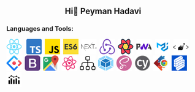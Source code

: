 ## <p align="center">Hi👋 Peyman Hadavi</p>

<h3 align="left">Languages and Tools:</h3>
<p align="left"> 
 <img src="./icons/react.png" alt="react" width="40" height="40"/> &nbsp;
 <img src="./icons/Ts.png" alt="Ts" width="40" height="40"/>&nbsp;
 <img src="./icons/Js.png" alt="Js" width="40" height="40"/>&nbsp;
 <img src="./icons/Es6.png" alt="Es6" width="40" height="40"/>&nbsp;
 <img src="./icons/NextJs.png" alt="NextJs" width="40" height="40"/>&nbsp; 
 <img src="./icons/Redux.png" alt="Redux" width="40" height="40"/>&nbsp; 
 <img src="./icons/ReactQuery.png" alt="ReactQuery" width="40" height="40"/>&nbsp; 
 <img src="./icons/Pwa.png" alt="Pwa" width="40" height="40"/>&nbsp; 
 <img src="./icons/Mui.png" alt="Mui" width="40" height="40"/>&nbsp; 
 <img src="./icons/StComponent.png" alt="style-components" width="40" height="40"/>&nbsp; 
 <img src="./icons/antd.png" alt="antd" width="40" height="40"/>&nbsp; 
 <img src="./icons/BootStrap.png" alt="BootStrap" width="40" height="40"/>&nbsp; 
 <img src="./icons/googleMap.png" alt="googleMap" width="40" height="40"/>&nbsp; 
 <img src="./icons/React-intl.png" alt="React-intl" width="40" height="40"/>&nbsp; 
 <img src="./icons/Sitemap.png" alt="Sitemap" width="40" height="40"/>&nbsp; 
 <img src="./icons/Webpack.png" alt="Webpack" width="40" height="40"/>&nbsp; 
 <img src="./icons/Sass.png" alt="Sass" width="40" height="40"/>&nbsp; 
 <img src="./icons/Cypress.png" alt="Cypress" width="40" height="40"/>&nbsp; 
 <img src="./icons/Chrome-Extension.png" alt="Chrome-Extension" width="40" height="40"/>&nbsp; 
 <img src="./icons/formik.png" alt="formik" width="40" height="40"/>&nbsp; 
 <img src="./icons/charts.png" alt="charts" width="40" height="40"/>&nbsp; 
</p>

<!--
**peymanhc/peymanhc** is a ✨ _special_ ✨ repository because its `README.md` (this file) appears on your GitHub profile.

Here are some ideas to get you started:

- 🔭 I’m currently working on ...
- 🌱 I’m currently learning ...
- 👯 I’m looking to collaborate on ...
- 🤔 I’m looking for help with ...
- 💬 Ask me about ...
- 📫 How to reach me: ...
- 😄 Pronouns: ...
- ⚡ Fun fact: ...
  -->
